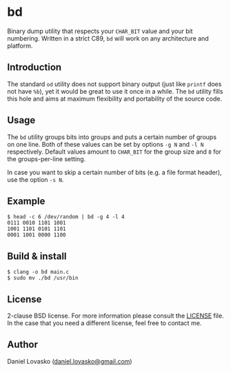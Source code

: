 # bd
Binary dump utility that respects your `CHAR_BIT` value and your bit numbering.
Written in a strict C89, `bd` will work on any architecture and platform.

## Introduction
The standard `od` utility does not support binary output (just like `printf`
does not have `%b`), yet it would be great to use it once in a while. The `bd`
utility fills this hole and aims at maximum flexibility and portability of the
source code.

## Usage
The `bd` utility groups bits into groups and puts a certain number of groups on
one line. Both of these values can be set by options `-g N` and `-l N`
respectively. Default values amount to `CHAR_BIT` for the group size and `8`
for the groups-per-line setting.

In case you want to skip a certain number of bits (e.g. a file format header),
use the option `-s N`.

## Example
```
$ head -c 6 /dev/random | bd -g 4 -l 4
0111 0010 1101 1001
1001 1101 0101 1101
0001 1001 0000 1100
```

## Build & install
```
$ clang -o bd main.c
$ sudo mv ./bd /usr/bin
```

## License
2-clause BSD license. For more information please consult the
[LICENSE](LICENSE.md) file. In the case that you need a different license, feel
free to contact me.

## Author
Daniel Lovasko (daniel.lovasko@gmail.com)

